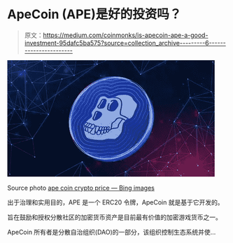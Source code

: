 # ApeCoin (APE)是好的投资吗？

> 原文：<https://medium.com/coinmonks/is-apecoin-ape-a-good-investment-95dafc5ba575?source=collection_archive---------6----------------------->

![](img/e2dc4cbba98fa52450c8c06913c670ea.png)

Source photo [ape coin crypto price — Bing images](https://www.bing.com/images/search?view=detailV2&ccid=JjoOI8Vj&id=FDC401FCF11B359F40257ABF469E176C9659C80A&thid=OIP.JjoOI8Vjq5VmVUZByKqDJwHaEK&mediaurl=https%3a%2f%2fcryptonewsbtc.org%2fwp-content%2fuploads%2f2022%2f07%2fape-1.jpg&cdnurl=https%3a%2f%2fth.bing.com%2fth%2fid%2fR.263a0e23c563ab9566554641c8aa8327%3frik%3dCshZlmwXnka%252feg%26pid%3dImgRaw%26r%3d0&exph=1080&expw=1920&q=ape+coin+crypto+price&simid=608036699428776425&FORM=IRPRST&ck=85E29289582C81D0EF46FD695B5F26A3&selectedIndex=3&ajaxhist=0&ajaxserp=0)

出于治理和实用目的，APE 是一个 ERC20 令牌，ApeCoin 就是基于它开发的。

旨在鼓励和授权分散社区的加密货币资产是目前最有价值的加密游戏货币之一。

ApeCoin 所有者是分散自治组织(DAO)的一部分，该组织控制生态系统并使…